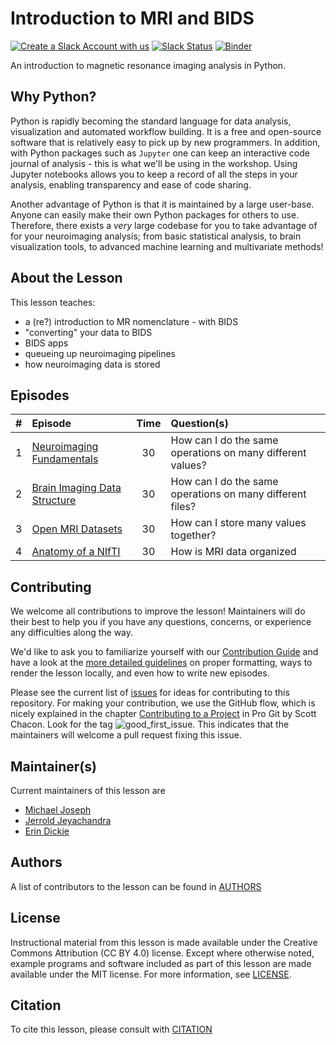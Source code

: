 # Introduction to MRI and BIDS

[![Create a Slack Account with us][create_slack_svg]][slack_heroku_invite]
[![Slack Status][slack_channel_status]][slack_channel_url]
[![Binder][binder_svg]][binder_url]

An introduction to magnetic resonance imaging analysis in Python.

## Why Python?

Python is rapidly becoming the standard language for data analysis, visualization and automated workflow building. It is a free and open-source software that is relatively easy to pick up by new programmers. In addition, with Python packages such as `Jupyter` one can keep an interactive code journal of analysis - this is what we'll be using in the workshop. Using Jupyter notebooks allows you to keep a record of all the steps in your analysis, enabling transparency and ease of code sharing.

Another advantage of Python is that it is maintained by a large user-base. Anyone can easily make their own Python packages for others to use. Therefore, there exists a *very* large codebase for you to take advantage of for your neuroimaging analysis; from basic statistical analysis, to brain visualization tools, to advanced machine learning and multivariate methods!

## About the Lesson

This lesson teaches:
- a (re?) introduction to MR nomenclature - with BIDS
- "converting" your data to BIDS
- BIDS apps
- queueing up neuroimaging pipelines
- how neuroimaging data is stored

## Episodes

| # |  Episode | Time | Question(s) |
|--:|:---------|:----:|:------------|
| 1 | [Neuroimaging Fundamentals][episode01] | 30 | How can I do the same operations on many different values? |
| 2 | [Brain Imaging Data Structure][episode02] | 30 | How can I do the same operations on many different files? |
| 3 | [Open MRI Datasets][episode03] | 30 | How can I store many values together? |
| 4 | [Anatomy of a NIfTI][episode04] | 30 | How is MRI data organized |

## Contributing

We welcome all contributions to improve the lesson! Maintainers will do their best to help you if you have any
questions, concerns, or experience any difficulties along the way.

We'd like to ask you to familiarize yourself with our [Contribution Guide](CONTRIBUTING.md) and have a look at
the [more detailed guidelines][lesson-example] on proper formatting, ways to render the lesson locally, and even
how to write new episodes.

Please see the current list of [issues][link_issues] for ideas for contributing to this
repository. For making your contribution, we use the GitHub flow, which is
nicely explained in the chapter [Contributing to a Project](http://git-scm.com/book/en/v2/GitHub-Contributing-to-a-Project) in Pro Git
by Scott Chacon.
Look for the tag ![good_first_issue](https://img.shields.io/badge/-good%20first%20issue-gold.svg). This indicates that the maintainers will welcome a pull request fixing this issue.

## Maintainer(s)

Current maintainers of this lesson are

* [Michael Joseph][michael_joseph]
* [Jerrold Jeyachandra][jerrold_jeyachandra]
* [Erin Dickie][erin_dickie]

## Authors

A list of contributors to the lesson can be found in [AUTHORS](AUTHORS)

## License

Instructional material from this lesson is made available under the Creative
Commons Attribution (CC BY 4.0) license. Except where otherwise noted, example
programs and software included as part of this lesson are made available under
the MIT license. For more information, see [LICENSE](LICENSE.md).

## Citation

To cite this lesson, please consult with [CITATION](CITATION)

[create_slack_svg]: https://img.shields.io/badge/Create_Slack_Account-The_Carpentries-071159.svg
[slack_heroku_invite]: https://swc-slack-invite.herokuapp.com
[slack_channel_status]: https://img.shields.io/badge/Slack_Channel-neuroimaging-E01563.svg
[slack_channel_url]: https://swcarpentry.slack.com/messages/CCJBHKCHZ
[binder_svg]: https://mybinder.org/badge_logo.svg
[binder_url]: https://mybinder.org/v2/gh/conp-pcno-training/SDC-BIDS-IntroMRI/gh-pages
[episode01]: https://conp-pcno-training.github.io/SDC-BIDS-IntroMRI/01-neuroimaging-fundamentals/index.html
[episode02]: https://conp-pcno-training.github.io/SDC-BIDS-IntroMRI/02-brain-imaging-data-structure/index.html
[episode03]: https://conp-pcno-training.github.io/SDC-BIDS-IntroMRI/03-open-mri-datasets/index.html
[episode04]: https://conp-pcno-training.github.io/SDC-BIDS-IntroMRI/04-anatomy-of-nifti/index.html
[lesson-example]: https://carpentries.github.io/lesson-example
[link_issues]: https://github.com/conp-pcno-training/SDC-BIDS-IntroMRI/issues
[michael_joseph]: https://github.com/josephmje
[jerrold_jeyachandra]: https://github.com/jerdra
[erin_dickie]: https://github.com/edickie